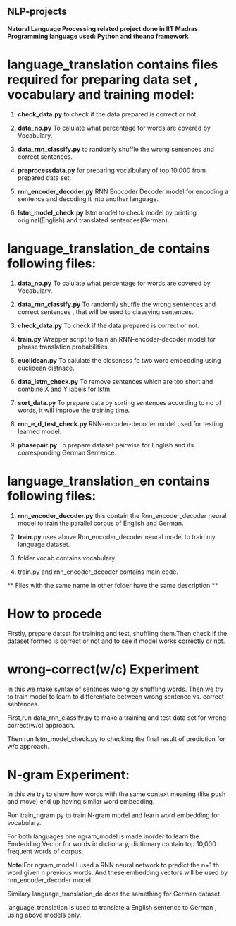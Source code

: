 ## NLP-projects

**Natural Language Processing related project done in IIT Madras. Programming language used: Python and theano framework**

language_translation contains files required for preparing data set , vocabulary and training model:
===================================================================================================

1. **check_data.py** to check if the data prepared is correct or not.

2. **data_no.py** To calulate what percentage for words are covered by Vocabulary. 

3. **data_rnn_classify.py** to randomly shuffle the wrong sentences and correct sentences.

4. **preprocessdata.py** for preparing vocalbulary  of top 10,000 from prepared data set.

5. **rnn_encoder_decoder.py** RNN Enocoder Decoder model for encoding a sentence and decoding it into another language.

6. **lstm_model_check.py** lstm model to check model by printing original(English) and translated sentences(German).

language_translation_de contains following files:
=================================================

1. **data_no.py** To calulate what percentage for words are covered by Vocabulary.

2. **data_rnn_classify.py** To randomly shuffle the wrong sentences and correct sentences , that will be used to classying sentences.

3. **check_data.py** To check if the data prepared is correct or not.

4. **train.py** Wrapper script to train an RNN-encoder-decoder model for phrase translation probabilities.

5. **euclidean.py** To calulate the closeness fo two word embedding using euclidean distnace.

6. **data_lstm_check.py** To remove sentences which are too short and combine X and Y labels for lstm.

7. **sort_data.py** To prepare data by sorting sentences according to no of words, it will improve the training time.

8. **rnn_e_d_test_check.py** RNN-encoder-decoder model used for testing learned model.

9. **phasepair.py** To prepare dataset pairwise for English and its corresponding German Sentence.

language_translation_en contains following files: 
=================================================

1. **rnn_encoder_decoder.py** this contain the Rnn_encoder_decoder neural model to train the parallel corpus of English and German.

2. **train.py** uses above Rnn_encoder_decoder neural model to train my language dataset. 

3. folder vocab contains vocabulary.

4. train.py and rnn_encoder_decoder contains main code.

** Files with the same name in other folder have the same description.** 

How to procede
==============
Firstly, prepare datset for training and test, shuffling them.Then check if the dataset formed is correct or not and to see if model works correctly or not. 

wrong-correct(w/c) Experiment
=============================
In this we make syntax of sentnces wrong by shuffling words. Then we try to train model to learn to differentiate between wrong sentence vs. correct sentences.

First,run data_rnn_classify.py to make a training and test data set for wrong-correct(w/c) approach.

Then run lstm_model_check.py to checking the final result of prediction for w/c approach.

N-gram Experiment:
=================
In this we try to show how words with the same context meaning (like push and move) end up having similar word embedding.

Run train_ngram.py to train N-gram model and learn word embedding for vocabulary.

For both languages one ngram_model is made inorder to learn the Emdedding Vector for words in dictionary, dictionary contain top 10,000 frequent words of corpus.

**Note**:For ngram_model I used a RNN neural network to predict the n+1 th word given n previous words. And these embedding vectors will be used by rnn_encoder_decoder model.

Similary language_translation_de does the samething for German dataset. 

language_translation is used to translate a English sentence to German , using above models only.
